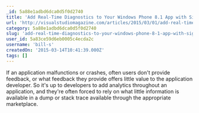 ```yaml
---
_id: 5a88e1adbd6dca0d5f0d2740
title: 'Add Real-Time Diagnostics to Your Windows Phone 8.1 App with SignalR'
url: 'http://visualstudiomagazine.com/articles/2015/03/01/add-real-time-diagnostics.aspx'
category: 5a88e1adbd6dca0d5f0d2740
slug: 'add-real-time-diagnostics-to-your-windows-phone-8-1-app-with-signalr'
user_id: 5a83ce59d6eb0005c4ecda2c
username: 'bill-s'
createdOn: '2015-03-14T10:41:39.000Z'
tags: []
---
```


If an application malfunctions or crashes, often users don't provide feedback, or what feedback they provide offers little value to the application developer. So it's up to developers to add analytics throughout an application, and they're often forced to rely on what little information is available in a dump or stack trace available through the appropriate marketplace.
